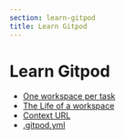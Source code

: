 ```yaml
---
section: learn-gitpod
title: Learn Gitpod
---
```


<script context="module">
  export const prerender = true;
</script>

# Learn Gitpod

- [One workspace per task](/docs/introduction/learn-gitpod/one-workspace-per-task)
- [The Life of a workspace](/docs/configure/workspaces/workspace-lifecycle)
- [Context URL](/docs/introduction/learn-gitpod/context-url)
- [.gitpod.yml](/docs/introduction/learn-gitpod/gitpod-yaml)
